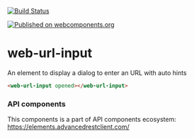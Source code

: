 [![Build Status](https://travis-ci.org/advanced-rest-client/api-url-data-model.svg?branch=stage)](https://travis-ci.org/advanced-rest-client/web-url-input)

[![Published on webcomponents.org](https://img.shields.io/badge/webcomponents.org-published-blue.svg)](https://www.webcomponents.org/element/advanced-rest-client/web-url-input)

# web-url-input

An element to display a dialog to enter an URL with auto hints

<!---
```
<custom-element-demo>
  <template>
    <link rel="import" href="web-url-input.html">
    <next-code-block></next-code-block>
  </template>
</custom-element-demo>
```
-->

```html
<web-url-input opened></web-url-input>
```

### API components

This components is a part of API components ecosystem: https://elements.advancedrestclient.com/
